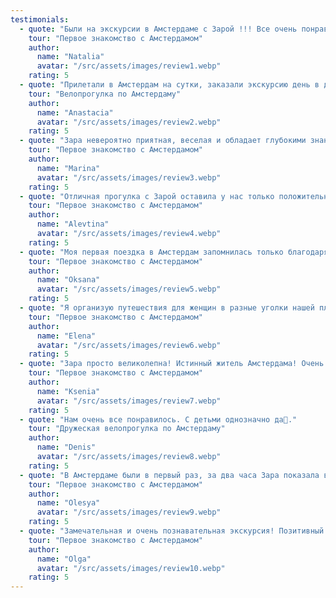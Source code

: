 ```yaml
---
testimonials:
  - quote: "Были на экскурсии в Амстердаме с Зарой !!! Все очень понравилось , особенно подача материала 9 летнему сыну . Экскурсия длилась 2 часа, с одной стороны никто не устал от экскурсии ни физически , ни эмоционально , но с другой стороны , можно было бы и подольше послушать как интересно рассказывает Зара . Вывод : если вы с детьми , вполне достаточно и 2 часов , еже ли взрослые слушатели - можно рассмотреть вариант экскурсии с Зарой и подольше . За шоколадный бонус сыну отдельное спасибо Заре."
    tour: "Первое знакомство с Амстердамом"
    author:
      name: "Natalia"
      avatar: "/src/assets/images/review1.webp"
    rating: 5
  - quote: "Прилетали в Амстердам на сутки, заказали экскурсию день в день. Зара согласилась провести нам экскурсию и через час мы уже встретились. Кому хочется интересную, дружескую экскурсию с крутыми, популярными локациями, попробовать местное пиво, побыть в атмосфере, в которой живую жители Амстердама, ощутить атмосферу непринуждённости - рекомендую. Лайк 👍🏻 Зара, спасибо за экскурсию, рекомендации по местной кухне и фотографии 😊"
    tour: "Велопрогулка по Амстердаму"
    author:
      name: "Anastacia"
      avatar: "/src/assets/images/review2.webp"
    rating: 5
  - quote: "Зара невероятно приятная, веселая и обладает глубокими знаниями о городе. Она знала множество интересных фактов, и каждая ее история была рассказана так увлекательно, что мы полностью были поглощенны. Ее умение увлекательно передавать информацию сделали нашу экскурсию просто потрясающей! Экскурсия полностью превзошла наши ожидания и сделала нашу поездку намного лучше и интереснее! Мы искренне благодарим Зару за прекрасную экскурсию!"
    tour: "Первое знакомство с Амстердамом"
    author:
      name: "Marina"
      avatar: "/src/assets/images/review3.webp"
    rating: 5
  - quote: "Отличная прогулка с Зарой оставила у нас только положительные эмоции, очень легко,познавательно, весело прошли три часа прогулки по интересным местам Амстердама, осталось приятное послевкусие. Спасибо за заботу."
    tour: "Первое знакомство с Амстердамом"
    author:
      name: "Alevtina"
      avatar: "/src/assets/images/review4.webp"
    rating: 5
  - quote: "Моя первая поездка в Амстердам запомнилась только благодаря экскурсоводу Заре! Зара - замечательный гид! Поинтересовалась, что бы я хотела узнать. Гид хорошо знает историю, архитектуру, много интересных фактов, о жизни жителей, экскурсия проходила в комфортном темпе, очень интересно и увлекательно, с вопросами и Зара ответила на все. В Амстердаме однозначно рекомендую брать гида (иначе город не понять) и определенно Зару как интересного открывателя города."
    tour: "Первое знакомство с Амстердамом"
    author:
      name: "Oksana"
      avatar: "/src/assets/images/review5.webp"
    rating: 5
  - quote: "Я организую путешествия для женщин в разные уголки нашей планеты! И в сентябре 2022 года у нас была поездка в Амстердам на 4 дня! Экскурсия с Зарой была одной из лучших за весь опыт моей работы! Заранее интересно и не банально даёт информацию! У Зары замечательная энергия и от неё питаешься позитивом и любовью к Амстредаму! Выбирайте этот тур и вы влюбиться в Амстердам и Зару."
    tour: "Первое знакомство с Амстердамом"
    author:
      name: "Elena"
      avatar: "/src/assets/images/review6.webp"
    rating: 5
  - quote: "Зара просто великолепна! Истинный житель Амстердама! Очень интересно рассказывает, с юмором, без сухих дат и фактов! Прогулялись по интересному авторскому маршруту. Также Зара помогла нам записаться на алмазную фабрику, сама все организовала, мы просто приехали. Мы были группа 7 человек и остались очень довольны. Обязательно рекомендую своим друзьям!"
    tour: "Первое знакомство с Амстердамом"
    author:
      name: "Ksenia"
      avatar: "/src/assets/images/review7.webp"
    rating: 5
  - quote: "Нам очень все понравилось. С детьми однозначно да🤗."
    tour: "Дружеская велопрогулка по Амстердаму"
    author:
      name: "Denis"
      avatar: "/src/assets/images/review8.webp"
    rating: 5
  - quote: "В Амстердаме были в первый раз, за два часа Зара показала все знаковые места города, сориентировала по всем вопросам, Спасибо большое! Очень рекомендуем!"
    tour: "Первое знакомство с Амстердамом"
    author:
      name: "Olesya"
      avatar: "/src/assets/images/review9.webp"
    rating: 5
  - quote: "Замечательная и очень познавательная экскурсия! Позитивный гид Зара, мастер своего дела! Чудесно провели время вместе, узнали много нового, получили ответы на все наши вопросы! Будем советовать всем нашим друзьям, которые собираются в Амстердам!Огромная благодарность!!!"
    tour: "Первое знакомство с Амстердамом"
    author:
      name: "Olga"
      avatar: "/src/assets/images/review10.webp"
    rating: 5
---
```

